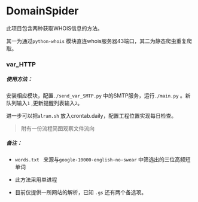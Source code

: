 # DomainSpider

此项目包含两种获取WHOIS信息的方法。

其一为通过`python-whois` 模块直连whois服务器43端口，其二为静态爬虫重复爬取。

### var_HTTP

##### 使用方法：

安装相应模块，配置`./send_var_SMTP.py` 中的SMTP服务，运行`./main.py` 。新队列输入`1` ,更新提醒列表输入`2`。

进一步可以把`alram.sh` 放入crontab.daily，配置工程位置实现每日检查。

> 附有一份流程简图观察文件流向

##### 备注：

* `words.txt ` 来源与`google-10000-english-no-swear` 中筛选出的三位高频短单词


* 此方法采用单进程
* 目前仅提供一所网站的解析，已知 ` .gs ` 还有两个备选项。

